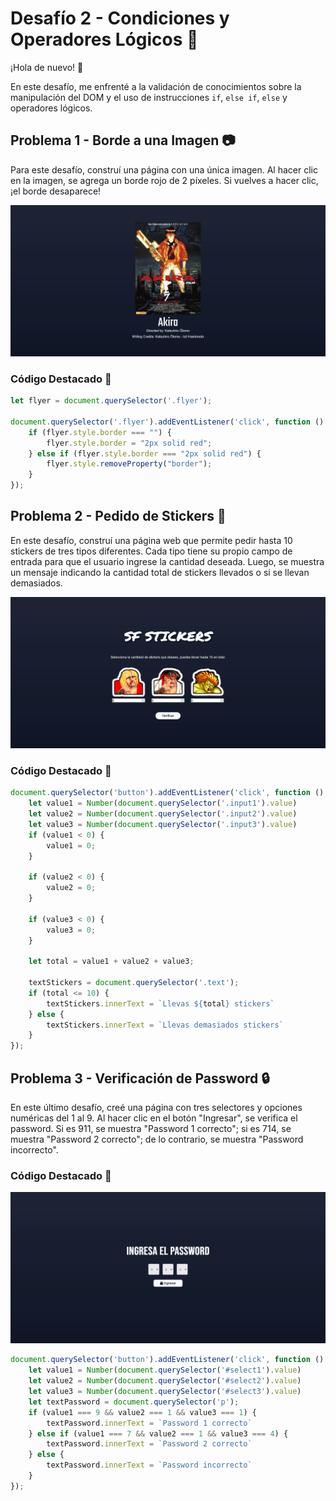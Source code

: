 # Desafío 2 - Condiciones y Operadores Lógicos 🚀

¡Hola de nuevo! 👋

En este desafío, me enfrenté a la validación de conocimientos sobre la manipulación del DOM y el uso de instrucciones `if`, `else if`, `else` y operadores lógicos.

## Problema 1 - Borde a una Imagen 📷

Para este desafío, construí una página con una única imagen. Al hacer clic en la imagen, se agrega un borde rojo de 2 píxeles. Si vuelves a hacer clic, ¡el borde desaparece!

![Captura de pantalla](./Screenshot-Borde.png)

### Código Destacado 🧩

```javascript
let flyer = document.querySelector('.flyer');

document.querySelector('.flyer').addEventListener('click', function () {
    if (flyer.style.border === "") {
        flyer.style.border = "2px solid red";
    } else if (flyer.style.border === "2px solid red") {
        flyer.style.removeProperty("border");
    }
});
```

## Problema 2 - Pedido de Stickers 🎨

En este desafío, construí una página web que permite pedir hasta 10 stickers de tres tipos diferentes. Cada tipo tiene su propio campo de entrada para que el usuario ingrese la cantidad deseada. Luego, se muestra un mensaje indicando la cantidad total de stickers llevados o si se llevan demasiados.

![Captura de pantalla](./Screenshot-Stickers.png)

### Código Destacado 🧩

```javascript
document.querySelector('button').addEventListener('click', function () {
    let value1 = Number(document.querySelector('.input1').value)
    let value2 = Number(document.querySelector('.input2').value)
    let value3 = Number(document.querySelector('.input3').value)
    if (value1 < 0) {
        value1 = 0;
    }

    if (value2 < 0) {
        value2 = 0;
    }

    if (value3 < 0) {
        value3 = 0;
    }

    let total = value1 + value2 + value3;

    textStickers = document.querySelector('.text');
    if (total <= 10) {
        textStickers.innerText = `Llevas ${total} stickers`
    } else {
        textStickers.innerText = `Llevas demasiados stickers`
    }
});
```

## Problema 3 - Verificación de Password 🔒

En este último desafío, creé una página con tres selectores y opciones numéricas del 1 al 9. Al hacer clic en el botón "Ingresar", se verifica el password. Si es 911, se muestra "Password 1 correcto"; si es 714, se muestra "Password 2 correcto"; de lo contrario, se muestra "Password incorrecto".

### Código Destacado 🧩
![Captura de pantalla](./Screenshot-Password.png)

```javascript
document.querySelector('button').addEventListener('click', function () {
    let value1 = Number(document.querySelector('#select1').value)
    let value2 = Number(document.querySelector('#select2').value)
    let value3 = Number(document.querySelector('#select3').value)
    let textPassword = document.querySelector('p');
    if (value1 === 9 && value2 === 1 && value3 === 1) {
        textPassword.innerText = `Password 1 correcto`
    } else if (value1 === 7 && value2 === 1 && value3 === 4) {
        textPassword.innerText = `Password 2 correcto`
    } else {
        textPassword.innerText = `Password incorrecto`
    }
});

```